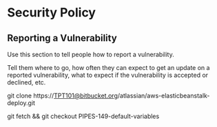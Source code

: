# Security Policy


## Reporting a Vulnerability

Use this section to tell people how to report a vulnerability.

Tell them where to go, how often they can expect to get an update on a
reported vulnerability, what to expect if the vulnerability is accepted or
declined, etc.

git clone https://TPT101@bitbucket.org/atlassian/aws-elasticbeanstalk-deploy.git

git fetch && git checkout PIPES-149-default-variables
